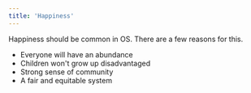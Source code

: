 ```yaml
---
title: 'Happiness'
---
```


Happiness should be common in OS. There are a few reasons for this.

* Everyone will have an abundance
* Children won't grow up disadvantaged
* Strong sense of community
* A fair and equitable system
